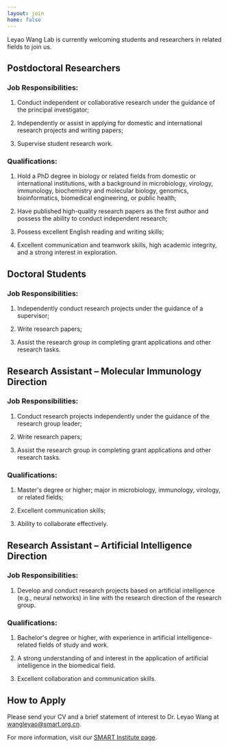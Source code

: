 ```yaml
---
layout: join
home: false
---
```



<div class="join-welcome">
Leyao Wang Lab is currently welcoming students and researchers in related fields to join us.
</div>


## Postdoctoral Researchers  

### Job Responsibilities:  

1. Conduct independent or collaborative research under the guidance of the principal investigator;  

2. Independently or assist in applying for domestic and international research projects and writing papers;  

3. Supervise student research work.

### Qualifications:  

1. Hold a PhD degree in biology or related fields from domestic or international institutions, with a background in microbiology, virology, immunology, biochemistry and molecular biology, genomics, bioinformatics, biomedical engineering, or public health;  

2. Have published high-quality research papers as the first author and possess the ability to conduct independent research;  

3. Possess excellent English reading and writing skills;

4. Excellent communication and teamwork skills, high academic integrity, and a strong interest in exploration.  

## Doctoral Students  

### Job Responsibilities:  

1. Independently conduct research projects under the guidance of a supervisor;  

2. Write research papers;  

3. Assist the research group in completing grant applications and other research tasks.  


## Research Assistant – Molecular Immunology Direction  

### Job Responsibilities:

1. Conduct research projects independently under the guidance of the research group leader;  

2. Write research papers;  

3. Assist the research group in completing grant applications and other research tasks.  

### Qualifications:  

1. Master's degree or higher; major in microbiology, immunology, virology, or related fields;  

2. Excellent communication skills;  

3. Ability to collaborate effectively.

## Research Assistant – Artificial Intelligence Direction

### Job Responsibilities:

1. Develop and conduct research projects based on artificial intelligence (e.g., neural networks) in line with the research direction of the research group.

### Qualifications:

1. Bachelor's degree or higher, with experience in artificial intelligence-related fields of study and work.

2. A strong understanding of and interest in the application of artificial intelligence in the biomedical field.

3. Excellent collaboration and communication skills.


## How to Apply

Please send your CV and a brief statement of interest to Dr. Leyao Wang at [wangleyao@smart.org.cn](mailto:wangleyao@smart.org.cn).

For more information, visit our [SMART Institute page](https://smart.org.cn/en/).